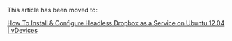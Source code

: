 This article has been moved to:

[How To Install & Configure Headless Dropbox as a Service on Ubuntu 12.04 | vDevices](http://vdevices.com/how-to-install-configure-headless-dropbox-as-a-service-ubuntu-12-04/)
